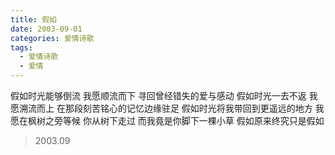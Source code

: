 ```yaml
---
title: 假如
date: 2003-09-01
categories: 爱情诗歌
tags:
  - 爱情诗歌
  - 爱情
---
```


假如时光能够倒流
我愿顺流而下<!--more-->
寻回曾经错失的爱与感动
假如时光一去不返
我愿溯流而上
在那段刻苦铭心的记忆边缘驻足
假如时光将我带回到更遥远的地方
我愿在枫树之旁等候
你从树下走过
而我竟是你脚下一棵小草
假如原来终究只是假如

> 2003.09